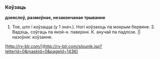 ### Коўзаць
**дзеяслоў, размоўнае, незакончанае трыванне**

1. Тое, што і коўзацца (у 1 знач.). Ногі коўзаюць па мокрым бервяне. 2. Вадзіць, соўгаць па якой-н. паверхні. К. анучай па падлозе. || назоўнік: коўзанне.

<a rel="author">[http://rv-blr.com/](http://rv-blr.com/slounik.jsp?letterId=0&maskId=0&pageId=1436)</a>
